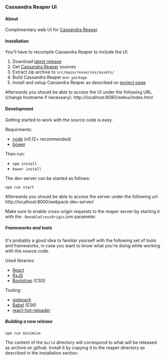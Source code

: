 ### Cassandra Reaper UI

#### About

Complimentary web UI for [Cassandra Reaper](https://github.com/spotify/cassandra-reaper).

#### Installation

You'll have to recompile Cassandra Reaper to include the UI.

1. Download [latest release](https://github.com/spodkowinski/cassandra-reaper-ui/releases/download/v0.3.0/cassandra-reaper-ui-0.3.zip)
1. Get [Cassandra Reaper](https://github.com/spotify/cassandra-reaper) sources
1. Extract zip archive to `src/main/resources/assets/`
1. Build Cassandra Reaper `mvn package`
1. Install and setup Cassandra Reaper as described on [project page](https://github.com/spotify/cassandra-reaper)

Afterwards you should be able to access the UI under the following URL (change hostname if necessary):
http://localhost:8080/webui/index.html


#### Development

Getting started to work with the source code is easy.

Requirments:
* [node](https://nodejs.org/) (v0.12+ recommended)
* [bower](http://bower.io/)

Then run:

* `npm install`
* `bower install`

The dev-server can be started as follows:

`npm run start`

Afterwards you should be able to access the server under the following url:
http://localhost:8000/webpack-dev-server/

Make sure to enable cross-origin requests to the reaper server by starting it with the `-DenableCrossOrigin` jvm parameter.

##### Frameworks and tools

It's probably a good idea to familiar yourself with the following set of tools and frameworks, in case you want to know what you're doing while working with the source code.

Used libraries:
* [React](https://facebook.github.io/react/)
* [RxJS](https://github.com/Reactive-Extensions/RxJS)
* [Bootstrap](http://getbootstrap.com/) (CSS)

Tooling:
* [webpack](http://webpack.github.io/)
* [Babel](http://babeljs.io/) (ES6)
* [react-hot-reloader](gaearon.github.io/react-hot-loader/)

##### Building a new release

`npm run minimize`

The content of the `build` directory will correspond to what will be released as archive on github. Install it by copying it to the reaper directory as described in the installation section.
